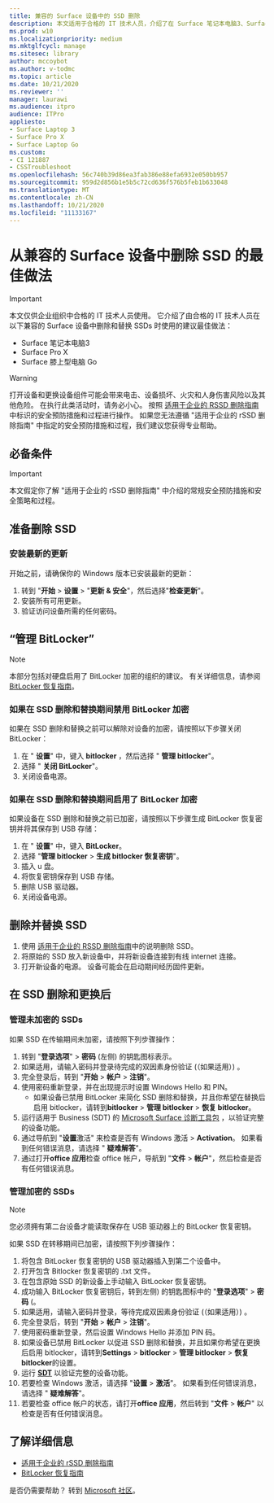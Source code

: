 ```yaml
---
title: 兼容的 Surface 设备中的 SSD 删除
description: 本文适用于合格的 IT 技术人员，介绍了在 Surface 笔记本电脑3、Surface Pro X 和 Surface 笔记本电脑中删除和替换 SSDs 的建议最佳做法。
ms.prod: w10
ms.localizationpriority: medium
ms.mktglfcycl: manage
ms.sitesec: library
author: mccoybot
ms.author: v-todmc
ms.topic: article
ms.date: 10/21/2020
ms.reviewer: ''
manager: laurawi
ms.audience: itpro
audience: ITPro
appliesto:
- Surface Laptop 3
- Surface Pro X
- Surface Laptop Go
ms.custom:
- CI 121887
- CSSTroubleshoot
ms.openlocfilehash: 56c740b39d86ea3fab386e88efa6932e050bb957
ms.sourcegitcommit: 959d2d856b1e5b5c72cd636f576b5feb1b633048
ms.translationtype: MT
ms.contentlocale: zh-CN
ms.lasthandoff: 10/21/2020
ms.locfileid: "11133167"
---
```

# 从兼容的 Surface 设备中删除 SSD 的最佳做法

> [!IMPORTANT]
> 本文仅供企业组织中合格的 IT 技术人员使用。 它介绍了由合格的 IT 技术人员在以下兼容的 Surface 设备中删除和替换 SSDs 时使用的建议最佳做法： 

- Surface 笔记本电脑3 
- Surface Pro X 
- Surface 膝上型电脑 Go

> [!WARNING]
> 打开设备和更换设备组件可能会带来电击、设备损坏、火灾和人身伤害风险以及其他危险。  在执行此类活动时，请务必小心。 按照 [适用于企业的 RSSD 删除指南](https://www.microsoft.com/download/100440)中标识的安全预防措施和过程进行操作。 如果您无法遵循 "适用于企业的 rSSD 删除指南" 中指定的安全预防措施和过程，我们建议您获得专业帮助。

## 必备条件

> [!IMPORTANT]
> 本文假定你了解 "适用于企业的 rSSD 删除指南" 中介绍的常规安全预防措施和安全策略和过程。

## 准备删除 SSD 

### 安装最新的更新 

开始之前，请确保你的 Windows 版本已安装最新的更新：

1.  转到 "**开始**  >  **设置**  >  "**更新 & 安全**"，然后选择"**检查更新**"。
2. 安装所有可用更新。
3. 验证访问设备所需的任何密码。  
 
## “管理 BitLocker” 

> [!NOTE]
> 本部分包括对硬盘启用了 BitLocker 加密的组织的建议。 有关详细信息，请参阅  [BitLocker 恢复指南](https://docs.microsoft.com/windows/security/information-protection/bitlocker/bitlocker-recovery-guide-plan)。 

### 如果在 SSD 删除和替换期间禁用 BitLocker 加密

如果在 SSD 删除和替换之前可以解除对设备的加密，请按照以下步骤关闭 BitLocker：

1.  在 " **设置**" 中，键入 **bitlocker** ，然后选择 " **管理 bitlocker**"。 
2.  选择 " **关闭 BitLocker**"。 
3.  关闭设备电源。 

### 如果在 SSD 删除和替换期间启用了 BitLocker 加密

如果设备在 SSD 删除和替换之前已加密，请按照以下步骤生成 BitLocker 恢复密钥并将其保存到 USB 存储：

1.  在 " **设置**" 中，键入 **BitLocker**。
2. 选择 "**管理 bitlocker**  > **生成 bitlocker 恢复密钥**"。
2.  插入 u 盘。 
4.  将恢复密钥保存到 USB 存储。  
5.  删除 USB 驱动器。  
6.  关闭设备电源。 

## 删除并替换 SSD 

1.  使用 [适用于企业的 RSSD 删除指南](https://www.microsoft.com/download/100440)中的说明删除 SSD。 
2.  将原始的 SSD 放入新设备中，并将新设备连接到有线 internet 连接。
3.  打开新设备的电源。 设备可能会在启动期间经历固件更新。  
 
## 在 SSD 删除和更换后

### 管理未加密的 SSDs 

如果 SSD 在传输期间未加密，请按照下列步骤操作： 

1.  转到 "**登录选项**"  >  **密码** (左侧) 的钥匙图标表示。  
2.  如果适用，请输入密码并登录待完成的双因素身份验证 (（如果适用）) 。
3.  完全登录后，转到 "**开始**  >  **帐户**  >  **注销**"。  
4.  使用密码重新登录，并在出现提示时设置 Windows Hello 和 PIN。 
    - 如果设备已禁用 BitLocker 来简化 SSD 删除和替换，并且你希望在替换后启用 bitlocker，请转到**bitlocker**  >  **管理 bitlocker**  >  **恢复 bitlocker**。  
6.  运行适用于 Business (SDT) 的 [Microsoft Surface 诊断工具包](surface-diagnostic-toolkit-for-business-intro.md) ，以验证完整的设备功能。  
7.  通过导航到 "**设置**激活" 来检查是否有 Windows 激活  >  **Activation**。  如果看到任何错误消息，请选择 " **疑难解答**"。 
8.  通过打开**office 应用**检查 office 帐户，导航到 "**文件**  >  **帐户**"，然后检查是否有任何错误消息。  

### 管理加密的 SSDs 

> [!NOTE]
> 您必须拥有第二台设备才能读取保存在 USB 驱动器上的 BitLocker 恢复密钥。 

如果 SSD 在转移期间已加密，请按照下列步骤操作：

1.  将包含 BitLocker 恢复密钥的 USB 驱动器插入到第二个设备中。 
2.  打开包含 Bitlocker 恢复密钥的 .txt 文件。 
3.  在包含原始 SSD 的新设备上手动输入 BitLocker 恢复密钥。  
4.  成功输入 BitLocker 恢复密钥后，转到左侧) 的钥匙图标中的 "**登录选项**"  >  **密码** (。  
5.  如果适用，请输入密码并登录，等待完成双因素身份验证 (（如果适用）) 。
6.  完全登录后，转到 "**开始**  >  **帐户**  >  **注销**"。  
7.  使用密码重新登录，然后设置 Windows Hello 并添加 PIN 码。 
8.  如果设备已禁用 BitLocker 以促进 SSD 删除和替换，并且如果你希望在更换后启用 bitlocker，请转到**Settings**  >  **bitlocker**  >  **管理 bitlocker**  >  **恢复 bitlocker**的设置。  
9.  运行 **[SDT](surface-diagnostic-toolkit-for-business-intro.md)** 以验证完整的设备功能。  
10. 若要检查 Windows 激活，请选择 "**设置**  >  **激活**"。  如果看到任何错误消息，请选择 " **疑难解答**"。
11. 若要检查 office 帐户的状态，请打开**office 应用**，然后转到 "**文件**  >  **帐户**" 以检查是否有任何错误消息。

## 了解详细信息

- [适用于企业的 rSSD 删除指南](https://www.microsoft.com/download/100440)
- [BitLocker 恢复指南](https://docs.microsoft.com/windows/security/information-protection/bitlocker/bitlocker-recovery-guide-plan)

是否仍需要帮助？ 转到 [Microsoft 社区](https://answers.microsoft.com/)。